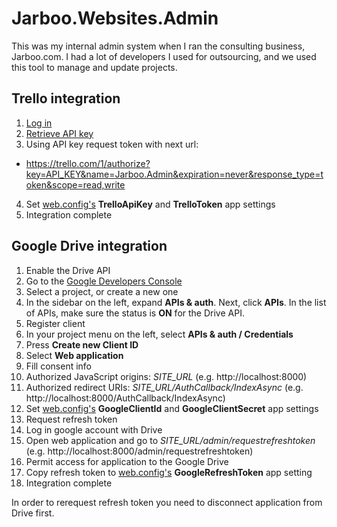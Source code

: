 Jarboo.Websites.Admin
=====================

This was my internal admin system when I ran the consulting business, Jarboo.com. I had a lot of developers I used for outsourcing, and we used this tool to manage and update projects.


Trello integration
------------

1. [Log in](https://trello.com/login)
2. [Retrieve API key](https://trello.com/app-key)
3. Using API key request token with next url:
  * https://trello.com/1/authorize?key=API_KEY&name=Jarboo.Admin&expiration=never&response_type=token&scope=read,write
4. Set [web.config's](https://github.com/LarsHoldgaard/Jarboo.Websites.Admin/blob/master/Code/Jarboo.Admin.Web/Web.config) **TrelloApiKey** and **TrelloToken** app settings
5. Integration complete

Google Drive integration
------------

1. Enable the Drive API
 1. Go to the [Google Developers Console](https://console.developers.google.com/)
 2. Select a project, or create a new one
 3. In the sidebar on the left, expand **APIs & auth**. Next, click **APIs**. In the list of APIs, make sure the status is **ON** for the Drive API.
2. Register client
 1. In your project menu on the left, select **APIs & auth / Credentials**
 2. Press **Create new Client ID**
 3. Select **Web application**
 4. Fill consent info
 5. Authorized JavaScript origins: *SITE_URL* (e.g. http://localhost:8000)
 6. Authorized redirect URIs: *SITE_URL/AuthCallback/IndexAsync*  (e.g. http://localhost:8000/AuthCallback/IndexAsync)
 7. Set [web.config's](https://github.com/LarsHoldgaard/Jarboo.Websites.Admin/blob/master/Code/Jarboo.Admin.Web/Web.config) **GoogleClientId** and **GoogleClientSecret** app settings
3. Request refresh token
 1. Log in google account with Drive
 2. Open web application and go to *SITE_URL/admin/requestrefreshtoken* (e.g. http://localhost:8000/admin/requestrefreshtoken)
 3. Permit access for application to the Google Drive
 4. Copy refresh token to [web.config's](https://github.com/LarsHoldgaard/Jarboo.Websites.Admin/blob/master/Code/Jarboo.Admin.Web/Web.config) **GoogleRefreshToken** app setting
4. Integration complete

In order to rerequest refresh token you need to disconnect application from Drive first.
